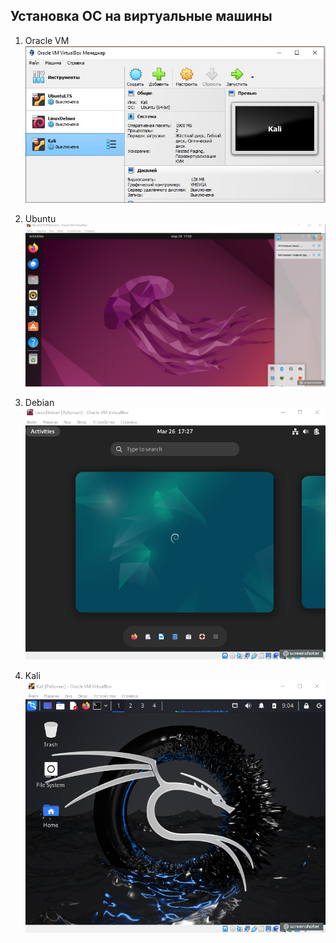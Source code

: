 ## Установка ОС на виртуальные машины
1. Oracle VM
![Oracle VM](virtual.jpg)

2. Ubuntu 
![Ubuntu](image.png)

3. Debian
![Debian](image-1.png)

4. Kali
![Kali](image-2.png)